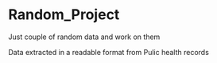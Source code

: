 # Random_Project
Just couple of random data and work on them

Data extracted in a readable format from Pulic health records
